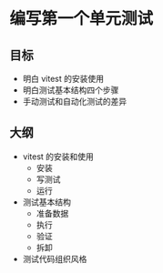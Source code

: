 # 编写第一个单元测试

## 目标
- 明白 vitest 的安装使用
- 明白测试基本结构四个步骤
- 手动测试和自动化测试的差异

## 大纲
- vitest 的安装和使用
  - 安装
  - 写测试
  - 运行
- 测试基本结构
  - 准备数据
  - 执行
  - 验证
  - 拆卸
- 测试代码组织风格